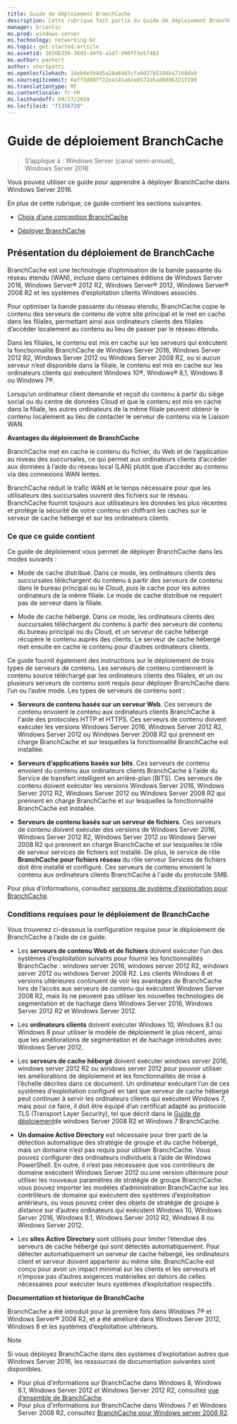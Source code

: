 ```yaml
---
title: Guide de déploiement BranchCache
description: Cette rubrique fait partie du Guide de déploiement BranchCache pour Windows Server 2016, qui montre comment déployer BranchCache en mode de cache distribué et hébergé pour optimiser l’utilisation de la bande passante WAN dans les filiales.
manager: brianlic
ms.prod: windows-server
ms.technology: networking-bc
ms.topic: get-started-article
ms.assetid: 3830b356-36d3-44f9-a1d7-990ff3e57403
ms.author: pashort
author: shortpatti
ms.openlocfilehash: 14eb9e5b4d5a28a64d3cfa0d27b5294ba7168da9
ms.sourcegitcommit: 6aff3d88ff22ea141a6ea6572a5ad8dd6321f199
ms.translationtype: MT
ms.contentlocale: fr-FR
ms.lasthandoff: 09/27/2019
ms.locfileid: "71356728"
---
```

# <a name="branchcache-deployment-guide"></a>Guide de déploiement BranchCache

>S’applique à : Windows Server (canal semi-annuel), Windows Server 2016

Vous pouvez utiliser ce guide pour apprendre à déployer BranchCache dans Windows Server 2016.  
  
En plus de cette rubrique, ce guide contient les sections suivantes.  
  
-   [Choix d’une conception BranchCache](../../branchcache/plan/Choosing-a-BranchCache-Design.md)  
  
-   [Déployer BranchCache](../../branchcache/deploy/Deploy-BranchCache.md)  
  
## <a name="branchcache-deployment-overview"></a>Présentation du déploiement de BranchCache

BranchCache est une technologie d’optimisation de la bande passante du réseau étendu (WAN), incluse dans certaines éditions de Windows Server 2016, Windows Server&reg; 2012 R2, Windows Server&reg; 2012, Windows Server&reg; 2008 R2 et les systèmes d’exploitation clients Windows associés.  
  
Pour optimiser la bande passante du réseau étendu, BranchCache copie le contenu des serveurs de contenu de votre site principal et le met en cache dans les filiales, permettant ainsi aux ordinateurs clients des filiales d’accéder localement au contenu au lieu de passer par le réseau étendu.  
  
Dans les filiales, le contenu est mis en cache sur les serveurs qui exécutent la fonctionnalité BranchCache de Windows Server 2016, Windows Server 2012 R2, Windows Server 2012 ou Windows Server 2008 R2, ou si aucun serveur n’est disponible dans la filiale, le contenu est mis en cache sur les ordinateurs clients qui exécutent Windows 10&reg;, Windows&reg; 8,1, Windows 8 ou Windows 7&reg;.  
  
Lorsqu’un ordinateur client demande et reçoit du contenu à partir du siège social ou du centre de données Cloud et que le contenu est mis en cache dans la filiale, les autres ordinateurs de la même filiale peuvent obtenir le contenu localement au lieu de contacter le serveur de contenu via le Liaison WAN.  
  
**Avantages du déploiement de BranchCache**  
  
BranchCache met en cache le contenu du fichier, du Web et de l’application au niveau des succursales, ce qui permet aux ordinateurs clients d’accéder aux données à l’aide du réseau local (LAN) plutôt que d’accéder au contenu via des connexions WAN lentes.  
  
BranchCache réduit le trafic WAN et le temps nécessaire pour que les utilisateurs des succursales ouvrent des fichiers sur le réseau.  BranchCache fournit toujours aux utilisateurs les données les plus récentes et protège la sécurité de votre contenu en chiffrant les caches sur le serveur de cache hébergé et sur les ordinateurs clients.  
  
### <a name="what-this-guide-provides"></a>Ce que ce guide contient  
Ce guide de déploiement vous permet de déployer BranchCache dans les modes suivants :  
  
-   Mode de cache distribué. Dans ce mode, les ordinateurs clients des succursales téléchargent du contenu à partir des serveurs de contenu dans le bureau principal ou le Cloud, puis le cache pour les autres ordinateurs de la même filiale. Le mode de cache distribué ne requiert pas de serveur dans la filiale.  
  
-   Mode de cache hébergé. Dans ce mode, les ordinateurs clients des succursales téléchargent du contenu à partir des serveurs de contenu du bureau principal ou du Cloud, et un serveur de cache hébergé récupère le contenu auprès des clients. Le serveur de cache hébergé met ensuite en cache le contenu pour d’autres ordinateurs clients.  
  
Ce guide fournit également des instructions sur le déploiement de trois types de serveurs de contenu. Les serveurs de contenu contiennent le contenu source téléchargé par les ordinateurs clients des filiales, et un ou plusieurs serveurs de contenu sont requis pour déployer BranchCache dans l’un ou l’autre mode. Les types de serveurs de contenu sont :  
  
-   **Serveurs de contenu basés sur un serveur Web**. Ces serveurs de contenu envoient le contenu aux ordinateurs clients BranchCache à l'aide des protocoles HTTP et HTTPS. Ces serveurs de contenu doivent exécuter les versions Windows Server 2016, Windows Server 2012 R2, Windows Server 2012 ou Windows Server 2008 R2 qui prennent en charge BranchCache et sur lesquelles la fonctionnalité BranchCache est installée.  
  
-   **Serveurs d’applications basés sur bits**. Ces serveurs de contenu envoient du contenu aux ordinateurs clients BranchCache à l’aide du Service de transfert intelligent en arrière-plan (BITS). Ces serveurs de contenu doivent exécuter les versions Windows Server 2016, Windows Server 2012 R2, Windows Server 2012 ou Windows Server 2008 R2 qui prennent en charge BranchCache et sur lesquelles la fonctionnalité BranchCache est installée.  
  
-   **Serveurs de contenu basés sur un serveur de fichiers**. Ces serveurs de contenu doivent exécuter des versions de Windows Server 2016, Windows Server 2012 R2, Windows Server 2012 ou Windows Server 2008 R2 qui prennent en charge BranchCache et sur lesquelles le rôle de serveur services de fichiers est installé. De plus, le service de rôle **BranchCache pour fichiers réseau** du rôle serveur Services de fichiers doit être installé et configuré. Ces serveurs de contenu envoient le contenu aux ordinateurs clients BranchCache à l'aide du protocole SMB.  
  
Pour plus d’informations, consultez [versions de système d’exploitation pour BranchCache](https://technet.microsoft.com/windows-server-docs/networking/branchcache/branchcache#a-namebkmkosaoperating-system-versions-for-branchcache).  
  
### <a name="branchcache-deployment-requirements"></a>Conditions requises pour le déploiement de BranchCache

Vous trouverez ci-dessous la configuration requise pour le déploiement de BranchCache à l’aide de ce guide.  
  
-   Les **serveurs de contenu Web et de fichiers** doivent exécuter l’un des systèmes d’exploitation suivants pour fournir les fonctionnalités BranchCache : windows server 2016, windows server 2012 R2, windows server 2012 ou windows Server 2008 R2. Les clients Windows 8 et versions ultérieures continuent de voir les avantages de BranchCache lors de l’accès aux serveurs de contenu qui exécutent Windows Server 2008 R2, mais ils ne peuvent pas utiliser les nouvelles technologies de segmentation et de hachage dans Windows Server 2016, Windows Server 2012 R2 et Windows Server 2012.  
  
-   Les **ordinateurs clients** doivent exécuter Windows 10, Windows 8.1 ou Windows 8 pour utiliser le modèle de déploiement le plus récent, ainsi que les améliorations de segmentation et de hachage introduites avec Windows Server 2012.  
  
-   Les **serveurs de cache hébergé** doivent exécuter windows server 2016, windows server 2012 R2 ou windows server 2012 pour pouvoir utiliser les améliorations de déploiement et les fonctionnalités de mise à l’échelle décrites dans ce document.  Un ordinateur exécutant l’un de ces systèmes d’exploitation configuré en tant que serveur de cache hébergé peut continuer à servir les ordinateurs clients qui exécutent Windows 7, mais pour ce faire, il doit être équipé d’un certificat adapté au protocole TLS (Transport Layer Security), tel que décrit dans le [Guide de déploiement](https://technet.microsoft.com/library/ee649232.aspx)de windows Server 2008 R2 et Windows 7 BranchCache.  
  
-   **Un domaine Active Directory** est nécessaire pour tirer parti de la détection automatique des stratégie de groupe et du cache hébergé, mais un domaine n’est pas requis pour utiliser BranchCache.  Vous pouvez configurer des ordinateurs individuels à l’aide de Windows PowerShell. En outre, il n’est pas nécessaire que vos contrôleurs de domaine exécutent Windows Server 2012 ou une version ultérieure pour utiliser les nouveaux paramètres de stratégie de groupe BranchCache. vous pouvez importer les modèles d’administration BranchCache sur les contrôleurs de domaine qui exécutent des systèmes d’exploitation antérieurs, ou vous pouvez créer des objets de stratégie de groupe à distance sur d’autres ordinateurs qui exécutent Windows 10, Windows Server 2016, Windows 8.1, Windows Server 2012 R2, Windows 8 ou Windows Server 2012.

-   Les **sites Active Directory** sont utilisés pour limiter l’étendue des serveurs de cache hébergé qui sont détectés automatiquement.  Pour détecter automatiquement un serveur de cache hébergé, les ordinateurs client et serveur doivent appartenir au même site. BranchCache est conçu pour avoir un impact minimal sur les clients et les serveurs et n’impose pas d’autres exigences matérielles en dehors de celles nécessaires pour exécuter leurs systèmes d’exploitation respectifs.  

**Documentation et historique de BranchCache**

BranchCache a été introduit pour la première fois dans Windows 7&reg; et Windows Server&reg; 2008 R2, et a été amélioré dans Windows Server 2012, Windows 8 et les systèmes d’exploitation ultérieurs.

> [!NOTE]
> Si vous déployez BranchCache dans des systèmes d’exploitation autres que Windows Server 2016, les ressources de documentation suivantes sont disponibles.
> 
> - Pour plus d’informations sur BranchCache dans Windows 8, Windows 8.1, Windows Server 2012 et Windows Server 2012 R2, consultez [vue d’ensemble de BranchCache](https://technet.microsoft.com/library/hh831696.aspx).  
> - Pour plus d’informations sur BranchCache dans Windows 7 et Windows Server 2008 R2, consultez [BranchCache pour Windows server 2008 R2](https://technet.microsoft.com/library/dd996634.aspx).  
  



